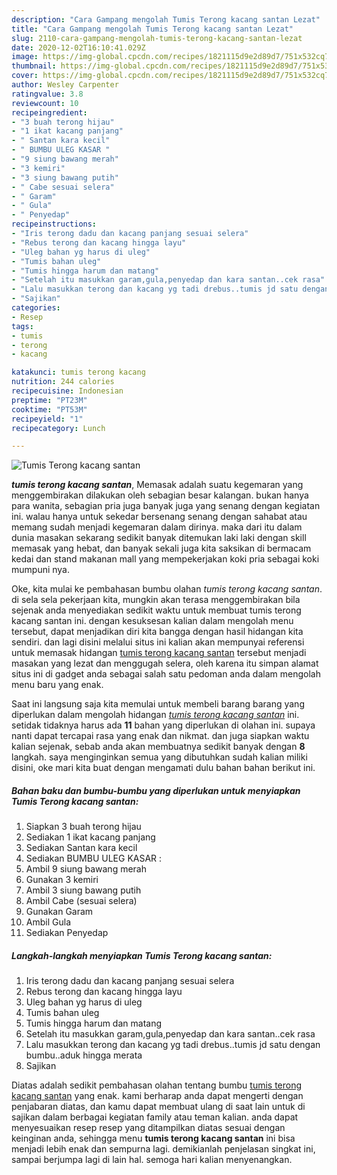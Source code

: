 ```yaml
---
description: "Cara Gampang mengolah Tumis Terong kacang santan Lezat"
title: "Cara Gampang mengolah Tumis Terong kacang santan Lezat"
slug: 2110-cara-gampang-mengolah-tumis-terong-kacang-santan-lezat
date: 2020-12-02T16:10:41.029Z
image: https://img-global.cpcdn.com/recipes/1821115d9e2d89d7/751x532cq70/tumis-terong-kacang-santan-foto-resep-utama.jpg
thumbnail: https://img-global.cpcdn.com/recipes/1821115d9e2d89d7/751x532cq70/tumis-terong-kacang-santan-foto-resep-utama.jpg
cover: https://img-global.cpcdn.com/recipes/1821115d9e2d89d7/751x532cq70/tumis-terong-kacang-santan-foto-resep-utama.jpg
author: Wesley Carpenter
ratingvalue: 3.8
reviewcount: 10
recipeingredient:
- "3 buah terong hijau"
- "1 ikat kacang panjang"
- " Santan kara kecil"
- " BUMBU ULEG KASAR "
- "9 siung bawang merah"
- "3 kemiri"
- "3 siung bawang putih"
- " Cabe sesuai selera"
- " Garam"
- " Gula"
- " Penyedap"
recipeinstructions:
- "Iris terong dadu dan kacang panjang sesuai selera"
- "Rebus terong dan kacang hingga layu"
- "Uleg bahan yg harus di uleg"
- "Tumis bahan uleg"
- "Tumis hingga harum dan matang"
- "Setelah itu masukkan garam,gula,penyedap dan kara santan..cek rasa"
- "Lalu masukkan terong dan kacang yg tadi drebus..tumis jd satu dengan bumbu..aduk hingga merata"
- "Sajikan"
categories:
- Resep
tags:
- tumis
- terong
- kacang

katakunci: tumis terong kacang 
nutrition: 244 calories
recipecuisine: Indonesian
preptime: "PT23M"
cooktime: "PT53M"
recipeyield: "1"
recipecategory: Lunch

---
```



![Tumis Terong kacang santan](https://img-global.cpcdn.com/recipes/1821115d9e2d89d7/751x532cq70/tumis-terong-kacang-santan-foto-resep-utama.jpg)

<b><i>tumis terong kacang santan</i></b>, Memasak adalah suatu kegemaran yang menggembirakan dilakukan oleh sebagian besar kalangan. bukan hanya para wanita, sebagian pria juga banyak juga yang senang dengan kegiatan ini. walau hanya untuk sekedar bersenang senang dengan sahabat atau memang sudah menjadi kegemaran dalam dirinya. maka dari itu dalam dunia masakan sekarang sedikit banyak ditemukan laki laki dengan skill memasak yang hebat, dan banyak sekali juga kita saksikan di bermacam kedai dan stand makanan mall yang mempekerjakan koki pria sebagai koki mumpuni nya.



Oke, kita mulai ke pembahasan bumbu olahan <i>tumis terong kacang santan</i>. di sela sela pekerjaan kita, mungkin akan terasa menggembirakan bila sejenak anda menyediakan sedikit waktu untuk membuat tumis terong kacang santan ini. dengan kesuksesan kalian dalam mengolah menu tersebut, dapat menjadikan diri kita bangga dengan hasil hidangan kita sendiri. dan lagi disini melalui situs ini kalian akan mempunyai referensi untuk memasak hidangan <u>tumis terong kacang santan</u> tersebut menjadi masakan yang lezat dan menggugah selera, oleh karena itu simpan alamat situs ini di gadget anda sebagai salah satu pedoman anda dalam mengolah menu baru yang enak.


Saat ini langsung saja kita memulai untuk membeli barang barang yang diperlukan dalam mengolah hidangan <u><i>tumis terong kacang santan</i></u> ini. setidak tidaknya harus ada <b>11</b> bahan yang diperlukan di olahan ini. supaya nanti dapat tercapai rasa yang enak dan nikmat. dan juga siapkan waktu kalian sejenak, sebab anda akan membuatnya sedikit banyak dengan <b>8</b> langkah. saya menginginkan semua yang dibutuhkan sudah kalian miliki disini, oke mari kita buat dengan mengamati dulu bahan bahan berikut ini.

<!--inarticleads1-->

##### Bahan baku dan bumbu-bumbu yang diperlukan untuk menyiapkan Tumis Terong kacang santan:

1. Siapkan 3 buah terong hijau
1. Sediakan 1 ikat kacang panjang
1. Sediakan  Santan kara kecil
1. Sediakan  BUMBU ULEG KASAR :
1. Ambil 9 siung bawang merah
1. Gunakan 3 kemiri
1. Ambil 3 siung bawang putih
1. Ambil  Cabe (sesuai selera)
1. Gunakan  Garam
1. Ambil  Gula
1. Sediakan  Penyedap




<!--inarticleads2-->

##### Langkah-langkah menyiapkan Tumis Terong kacang santan:

1. Iris terong dadu dan kacang panjang sesuai selera
1. Rebus terong dan kacang hingga layu
1. Uleg bahan yg harus di uleg
1. Tumis bahan uleg
1. Tumis hingga harum dan matang
1. Setelah itu masukkan garam,gula,penyedap dan kara santan..cek rasa
1. Lalu masukkan terong dan kacang yg tadi drebus..tumis jd satu dengan bumbu..aduk hingga merata
1. Sajikan




Diatas adalah sedikit pembahasan olahan tentang bumbu <u>tumis terong kacang santan</u> yang enak. kami berharap anda dapat mengerti dengan penjabaran diatas, dan kamu dapat membuat ulang di saat lain untuk di sajikan dalam berbagai kegiatan family atau teman kalian. anda dapat menyesuaikan resep resep yang ditampilkan diatas sesuai dengan keinginan anda, sehingga menu <b>tumis terong kacang santan</b> ini bisa menjadi lebih enak dan sempurna lagi. demikianlah penjelasan singkat ini, sampai berjumpa lagi di lain hal. semoga hari kalian menyenangkan.
